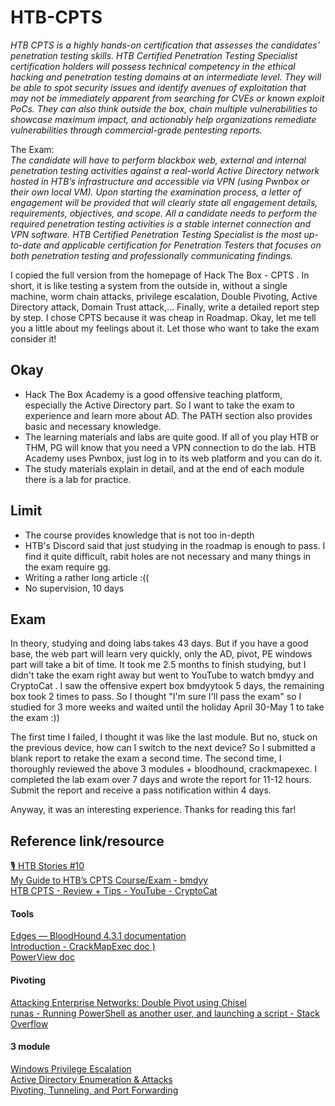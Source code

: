 # HTB-CPTS
 
*HTB CPTS is a highly hands-on certification that assesses the candidates’ penetration testing skills. HTB Certified Penetration Testing Specialist certification holders will possess technical competency in the ethical hacking and penetration testing domains at an intermediate level. They will be able to spot security issues and identify avenues of exploitation that may not be immediately apparent from searching for CVEs or known exploit PoCs. They can also think outside the box, chain multiple vulnerabilities to showcase maximum impact, and actionably help organizations remediate vulnerabilities through commercial-grade pentesting reports.*

The Exam:    
*The candidate will have to perform blackbox web, external and internal penetration testing activities against a real-world Active Directory network hosted in HTB’s infrastructure and accessible via VPN (using Pwnbox or their own local VM). Upon starting the examination process, a letter of engagement will be provided that will clearly state all engagement details, requirements, objectives, and scope. All a candidate needs to perform the required penetration testing activities is a stable internet connection and VPN software. HTB Certified Penetration Testing Specialist is the most up-to-date and applicable certification for Penetration Testers that focuses on both penetration testing and professionally communicating findings.*

I copied the full version from the homepage of Hack The Box - CPTS . In short, it is like testing a system from the outside in, without a single machine, worm chain attacks, privilege escalation, Double Pivoting, Active Directory attack, Domain Trust attack,... Finally, write a detailed report step by step.
I chose CPTS because it was cheap in Roadmap.
Okay, let me tell you a little about my feelings about it. Let those who want to take the exam consider it!

## Okay 
- Hack The Box Academy is a good offensive teaching platform, especially the Active Directory part. So I want to take the exam to experience and learn more about AD. The PATH section also provides basic and necessary knowledge.
- The learning materials and labs are quite good. If all of you play HTB or THM, PG will know that you need a VPN connection to do the lab. HTB Academy uses Pwnbox, just log in to its web platform and you can do it.
- The study materials explain in detail, and at the end of each module there is a lab for practice.

## Limit
- The course provides knowledge that is not too in-depth
- HTB's Discord said that just studying in the roadmap is enough to pass. I find it quite difficult, rabit holes are not necessary and many things in the exam require gg.
- Writing a rather long article :((
- No supervision, 10 days

## Exam
In theory, studying and doing labs takes 43 days. But if you have a good base, the web part will learn very quickly, only the AD, pivot, PE windows part will take a bit of time. It took me 2.5 months to finish studying, but I didn't take the exam right away but went to YouTube to watch bmdyy and CryptoCat . I saw the offensive expert box bmdyytook 5 days, the remaining box took 2 times to pass. So I thought "I'm sure I'll pass the exam" so I studied for 3 more weeks and waited until the holiday April 30-May 1 to take the exam :))

The first time I failed, I thought it was like the last module. But no, stuck on the previous device, how can I switch to the next device? So I submitted a blank report to retake the exam a second time.
The second time, I thoroughly reviewed the above 3 modules + bloodhound, crackmapexec. I completed the lab exam over 7 days and wrote the report for 11-12 hours. Submit the report and receive a pass notification within 4 days.

Anyway, it was an interesting experience.
Thanks for reading this far!

## Reference link/resource

[🎙️ HTB Stories #10](https://www.youtube.com/watch?v=wwmCHeYd1I4&ab_channel=HackTheBox)    
[My Guide to HTB’s CPTS Course/Exam - bmdyy](https://www.youtube.com/watch?v=dRW1Gxmu__Q&ab_channel=bmdyy)      
[ HTB CPTS - Review + Tips - YouTube - CryptoCat ](https://www.youtube.com/watch?v=UN5fTQtlKCc&ab_channel=CryptoCat)     
#### Tools 
[Edges — BloodHound 4.3.1 documentation](https://bloodhound.readthedocs.io/en/latest/data-analysis/edges.html)    
[Introduction - CrackMapExec doc )](https://wiki.porchetta.industries/)    
[PowerView doc](https://powersploit.readthedocs.io/en/latest/)    
#### Pivoting
[Attacking Enterprise Networks: Double Pivot using Chisel](https://forum.hackthebox.com/t/attacking-enterprise-networks-double-pivot-using-chisel/267043)      
[runas - Running PowerShell as another user, and launching a script - Stack Overflow](https://stackoverflow.com/questions/28989750/running-powershell-as-another-user-and-launching-a-script) 
#### 3 module 
[Windows Privilege Escalation](https://academy.hackthebox.com/module/details/67)  
[Active Directory Enumeration & Attacks ](https://academy.hackthebox.com/module/details/143)  
[Pivoting, Tunneling, and Port Forwarding](https://academy.hackthebox.com/module/details/158)  
